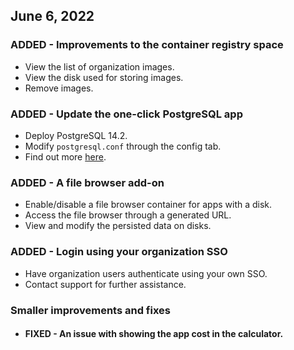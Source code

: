 ## June 6, 2022

### ADDED - Improvements to the container registry space
* View the list of organization images.
* View the disk used for storing images.
* Remove images.

### ADDED - Update the one-click PostgreSQL app
* Deploy PostgreSQL 14.2.
* Modify `postgresql.conf` through the config tab.
* Find out more [here](https://docs.hamravesh.com/darkube/databases/postgresql/).

### ADDED - A file browser add-on
* Enable/disable a file browser container for apps with a disk.
* Access the file browser through a generated URL.
* View and modify the persisted data on disks.

### ADDED - Login using your organization SSO
* Have organization users authenticate using your own SSO.
* Contact support for further assistance.

### Smaller improvements and fixes
* #### FIXED - An issue with showing the app cost in the calculator. 
